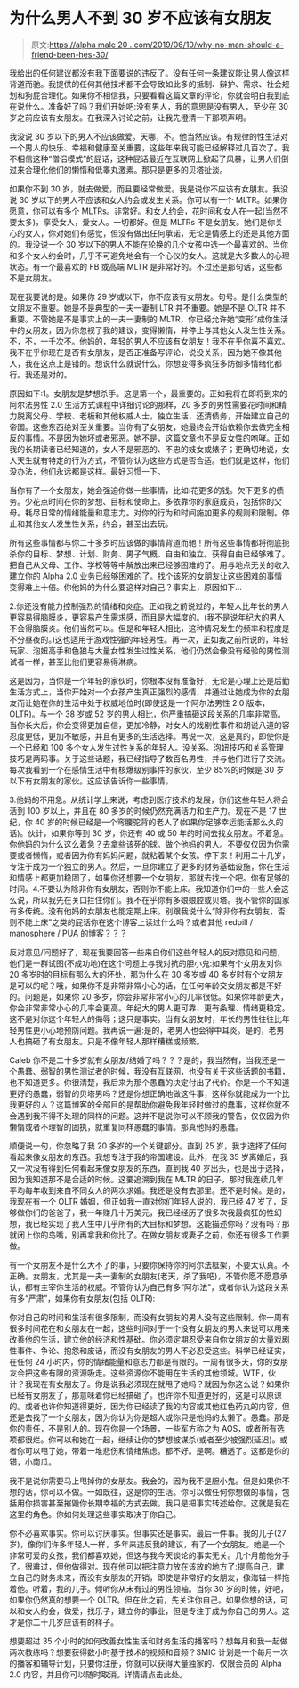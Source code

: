 # 为什么男人不到 30 岁不应该有女朋友

> 原文:[https://alpha male 20 . com/2019/06/10/why-no-man-should-a-friend-been-hes-30/](https://alphamale20.com/2019/06/10/why-no-man-should-have-a-girlfriend-until-hes-30/)

我给出的任何建议都没有我下面要说的违反了。没有任何一条建议能让男人像这样背道而驰。我提供的任何其他技术都不会导致如此多的抵制、辩护、需求、社会规划和狗屁合理化。如果你不相信我，只要看看这篇文章的评论，你就会明白我到底在说什么。准备好了吗？我们开始吧:没有男人，我的意思是没有男人，至少在 30 岁之前应该有女朋友。在我深入讨论之前，让我先澄清一下那项声明。

我没说 30 岁以下的男人不应该做爱。天哪，不。他当然应该。有规律的性生活对一个男人的快乐、幸福和健康至关重要，这些年来我可能已经解释过几百次了。我不相信这种“僧侣模式”的屁话，这种屁话最近在互联网上掀起了风暴，让男人们倒过来合理化他们的懒惰和低睾丸激素。那只是更多的贝塔扯淡。

如果你不到 30 岁，就去做爱，而且要经常做爱。我是说你不应该有女朋友。我没说 30 岁以下的男人不应该和女人约会或发生关系。你可以有一个 MLTR。如果你愿意，你可以有多个 MLTRs。非常好。和女人约会，花时间和女人在一起(当然不要太多)，享受女人，爱女人。一切都好。但是 MLTRs 不是女朋友。她们是你关心的女人，你对她们有感觉，但没有做出任何承诺，无论是情感上的还是其他方面的。我没说一个 30 岁以下的男人不能在轮换的几个女孩中选一个最喜欢的。当你和多个女人约会时，几乎不可避免地会有一个心仪的女人。这就是大多数人的心理状态。有一个最喜欢的 FB 或高端 MLTR 是非常好的。不过还是那句话，这些都不是女朋友。

现在我要说的是。如果你 29 岁或以下，你不应该有女朋友。句号。是什么类型的女朋友不重要。她是不是典型的一夫一妻制 LTR 并不重要。她是不是 OLTR 并不重要。不管她是不是事实上的一夫一妻制的 MLTR，你已经允许她“变形”成你生活中的女朋友，因为你忽视了我的建议，变得懒惰，并停止与其他女人发生性关系。不，不，一千次不。他妈的，年轻的男人不应该有女朋友！我不在乎你喜不喜欢。我不在乎你现在是否有女朋友，是否正准备写评论，说没关系，因为她不像其他人，我在这点上是错的。想说什么就说什么。你想变得多疯狂多防御多情绪化都行。我还是对的。

原因如下:1。女朋友是梦想杀手。这是第一个，最重要的。正如我将在即将到来的阿尔法男性 2.0 生活方式课程中详细讨论的那样，20 多岁的男性需要花时间和精力脱离父母、学校、老板和其他权威人士，独立生活，还清债务，开始建立自己的帝国。这些东西绝对至关重要。当你有了女朋友，她最终会开始依赖你去做完全相反的事情。不是因为她坏或者邪恶。她不是，这篇文章也不是反女性的咆哮。正如我的长期读者已经知道的，女人不是邪恶的、不忠的妓女或婊子；更确切地说，女人天生就有特定的行为方式，不管你认为这些方式是否合适。他们就是这样，他们没办法，他们永远都是这样。最好习惯一下。

当你有了一个女朋友，她会强迫你做一些事情，比如:花更多的钱。欠下更多的债务。少花点时间在你的梦想、目标和使命上。多依靠你的家庭成员，包括你的父母。耗尽日常的情绪能量和意志力。对你的行为和时间施加更多的规则和限制。停止和其他女人发生性关系，约会，甚至出去玩。

所有这些事情都与你二十多岁时应该做的事情背道而驰！所有这些事情都将彻底扼杀你的目标、梦想、计划、财务、男子气概、自由和独立。获得自由已经够难了。把自己从父母、工作、学校等等中解放出来已经够困难的了。用与地点无关的收入建立你的 Alpha 2.0 业务已经够困难的了。找个该死的女朋友让这些困难的事情变得难上十倍。你他妈的为什么要这样对自己？事实上，原因如下…

2.你还没有能力控制强烈的情绪和炎症。正如我之前说过的，年轻人比年长的男人更容易得脑膜炎，更容易产生需求感，而且是大幅度的。(我不是说年纪大的男人不会得脑膜炎。他们当然可以。但是和年轻人相比，这种情况发生的频率和程度是不分昼夜的。)这也适用于游戏性强的年轻男性。再一次，正如我之前所说的，年轻玩家、泡妞高手和色狼与大量女性发生过性关系，他们仍然会像没有经验的男性测试者一样，甚至比他们更容易得淋病。

这是因为，当你是一个年轻的家伙时，你根本没有准备好，无论是心理上还是后勤生活方式上，当你开始对一个女孩产生真正强烈的感情，并通过让她成为你的女朋友而让她在你的生活中处于权威地位时(即使这是一个阿尔法男性 2.0 版本，OLTR)。与一个 38 岁或 52 岁的男人相比，你严重搞砸这段关系的几率非常高。当你长大后，你会变得更加自信，更加冷静，对女人的戏剧性事件和胡说八道的容忍度更低，更加不敏感，并且有更多的生活选择。再说一次，这是真的，即使你是一个已经和 100 多个女人发生过性关系的年轻人。没关系。泡妞技巧和关系管理技巧是两码事。关于这些话题，我已经指导了数百名男性，并与他们进行了交流。每次我看到一个在感情生活中有核爆级别事件的家伙，至少 85%的时候是 30 岁以下有女朋友的家伙。这应该告诉你一些事情。

3.他妈的不用急。从统计学上来说，考虑到医疗技术的发展，你们这些年轻人将会活到 100 岁以上，并且在 80 多岁的时候仍然充满活力和生产力。现在不是 17 世纪，你 40 岁的时候已经是一个弯腰驼背的老人了(如果你足够幸运能活那么久的话)。伙计，如果你等到 30 岁，你还有 40 或 50 年的时间去找女朋友。不着急。你他妈的为什么这么着急？去拿些该死的球。做个他妈的男人。不要仅仅因为你需要或者懒惰，或者因为你有妈妈问题，就粘着某个女孩。停下来！利用二十几岁，专注于成为一个独立的男人。然后，一旦你建立了更多的财务基础设施，你在生活和情感上都更加稳固了，如果你还想要一个女朋友，那就去找一个吧。你有足够的时间。4.不要认为除非你有女朋友，否则你不能上床。我知道你们中的一些人会这么说，所以我先在关口拦住你们。我不在乎你有多娘娘腔或贝塔。我不管你的国家有多传统。没有他妈的女朋友也能定期上床。别跟我说什么“除非你有女朋友，否则不能上床”之类的屁话你在这个博客上读过什么吗？或者其他 redpill / manosphere / PUA 的博客？？？

反对意见/问题好了，现在我要回答一些来自你们这些年轻人的反对意见和问题，他们是一群试图(不成功地)在这个问题上与我对抗的胆小鬼:如果有个女朋友对你 20 多岁时的目标有那么大的坏处，那为什么在 30 多岁或 40 多岁时有个女朋友是可以的呢？哦，如果你不是非常非常小心的话，在任何年龄交女朋友都是不好的。问题是，如果你 20 多岁，你会非常非常小心的几率很低。如果你年龄更大，你会非常非常小心的几率会更高。年纪大的男人更可靠、更有条理、情绪更稳定。这不是对你这个年轻人的侮辱；这只是事实。当有女朋友时，年长的男性往往比年轻男性更小心地预防问题。我再说一遍:是的，老男人也会得中耳炎。是的，老男人也搞砸了有女朋友。只是不像年轻人那样糟糕或频繁。

Caleb 你不是二十多岁就有女朋友/结婚了吗？？？是的，我当然有，当我还是一个愚蠢、弱智的男性测试者的时候，我没有互联网，也没有关于这些话题的书籍，也不知道更多。你很清楚，我后来为那个愚蠢的决定付出了代价。你是一个不知道更好的愚蠢，弱智的贝塔男吗？还是你想正确地做这件事，这样你就能成为一个比我更好的人？这篇博客的全部目的是帮助你避免我年轻时做过的蠢事，这样你就不会遇到我不得不处理的同样的问题。这并不是说你可以不顾我的警告，仅仅因为你懒惰或者不理智的固执，就重复同样愚蠢的事情。那真他妈的愚蠢。

顺便说一句，你忽略了我 20 多岁的一个关键部分。直到 25 岁，我才选择了任何看起来像女朋友的东西。我想专注于我的帝国建设。此外，在我 35 岁离婚后，我又一次没有得到任何看起来像女朋友的东西，直到我 40 岁出头，也是出于选择，因为我知道那不是合适的时候。这要追溯到我在 MLTR 的日子，那时我连续几年平均每年收到来自不同女人的两次求婚。我还是没有去那里。还不是时候。是的，我现在有一个 OLTR 婚姻，但正如我一直对你们年轻人说的，我已经 47 岁了，足够做你们的爸爸了，我一年赚几十万美元，我已经经历了很多次我最疯狂的性幻想，我已经实现了我人生中几乎所有的大目标和梦想。这能描述你吗？没有吗？那就闭上你的鸟嘴，别再拿我和你比了。在做女朋友或妻子之前，你还有很多工作要做。

有一个女朋友不是什么大不了的事，只要你保持你的阿尔法框架，不要太认真。不正确。女朋友，尤其是一夫一妻制的女朋友(老天，杀了我吧)，不管你愿不愿意承认，都有主宰你生活的权威。不管你认为自己有多“阿尔法”，或者你认为这段关系有多“严肃”，如果你有女朋友(包括 OLTR):

你对自己的时间和生活有很多限制，而没有女朋友的男人没有这些限制。你一周有很多时间花在和女朋友在一起，这些时间对于一个没有女朋友的男人来说可以用来改善他的生活，建立他的经济和性基础。你必须定期忍受来自你女朋友的大量戏剧性事件、争论、抱怨和废话，而没有女朋友的男人不必忍受这些。科学已经证实，在任何 24 小时内，你的情绪能量和意志力都是有限的。一周有很多天，你的女朋友会把这些有限的资源吸走。这些资源你不能用在生活的其他领域。WTF，伙计？我现在有女朋友了。你是说我必须现在就甩了她吗？就因为你这么说？如果你已经有女朋友了，那意味着你已经搞砸了。也许你不知道更好的，这是可以原谅的。或者也许你知道得更好，因为你已经读了我的内容或其他红色药丸的内容，但还是去找了一个女朋友，因为你认为你是超人或你只是他妈的太懒了。愚蠢。那是你的责任，不是别人的。现在你是一个场景，一些军方称之为 AOS，或者所有选项都很烂。你可以和她在一起，继续让你的梦想被谋杀(或者至少被强烈延迟)。或者你可以甩了她，带着一堆悲伤和情绪焦虑。都不好。是啊。糟透了。这都是你的错，小南瓜。

我不是说你需要马上甩掉你的女朋友。我会的，因为我不是胆小鬼。但是如果你不想的话，你可以不做。一如既往，这是你的生活。你可以做任何你想做的事情，包括用你损害甚至摧毁你长期幸福的方式去做。我只是把事实转述给你。这就是我在这里的角色。你如何处理这些事实取决于你自己。

你不必喜欢事实。你可以讨厌事实。但事实还是事实。最后一件事。我的儿子(27 岁)，像你们许多年轻人一样，多年来违反我的建议，有了一个女朋友。她是一个非常可爱的女孩，我们都喜欢她，但这与我今天谈论的事实无关。几个月前他分手了。很难过，但他做得对。现在他可以把注意力放在该放的地方了:提高自己，建立自己的财务未来，而没有女朋友的开销，即使是非常好的女朋友，像海锚一样拖着他。听着，我的儿子。倾听你从未有过的男性领袖。当你 30 岁的时候，好吧，如果你仍然真的想要一个 OLTR。但在此之前，先关注你自己。如果你想的话，可以和女人约会，做爱，找乐子，建立你的事业，但是专注于成为你自己的男人。这才是你二十几岁应该有的样子。

想要超过 35 个小时的如何改善女性生活和财务生活的播客吗？想每月和我一起做两次教练吗？想要获得数小时基于技术的视频和音频？SMIC 计划是一个每月一次的播客和辅导计划，只要你注册，你就可以获得大量独家的、仅限会员的 Alpha 2.0 内容，并且你可以随时取消。详情请点击此处。